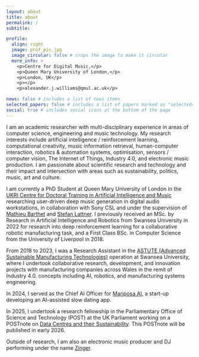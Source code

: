 ```yaml
---
layout: about
title: about
permalink: /
subtitle:

profile:
  align: right
  image: prof_pic.jpg
  image_circular: false # crops the image to make it circular
  more_info: >
    <p>Centre for Digital Music,</p>
    <p>Queen Mary University of London,</p>
    <p>London, UK</p>
    <p></p>
    <p>alexander.j.williams@qmul.ac.uk</p>

news: false # includes a list of news items
selected_papers: false # includes a list of papers marked as "selected={true}"
social: true # includes social icons at the bottom of the page
---
```


I am an academic researcher with multi-disciplinary experience in areas of computer science, engineering and music technology.
My research interests include artificial intelligence / reinforcement learning, computational creativity, music information retrieval, human-computer interaction, robotics & automation systems, optimisation, sensors / computer vision, The Internet of Things, Industry 4.0, and electronic music production. I am passionate about scientific research and technology and their impact and intersection with areas such as sustainability, politics, music, art and culture.

I am currently a PhD Student at Queen Mary University of London in the [UKRI Centre for Doctoral Training in Artificial Intelligence and Music](https://www.aim.qmul.ac.uk/) researching user-driven deep music generation in digital audio workstations, in collaboration with Sony CSL and under the supervision of [Mathieu Barthet](https://www.qmul.ac.uk/eecs/people/profiles/barthetmathieu.html) and [Stefan Lattner](https://csl.sony.fr/member/stefan-lattner-phd/). I previously received an MSc. by Research in Artificial Intelligence and Robotics from Swansea University in 2022 for research into deep reinforcement learning for a collaborative robotic manufacturing task, and a First Class BSc. in Computer Science from the University of Liverpool in 2018.

From 2018 to 2023, I was a Research Assistant in the [ASTUTE (Advanced Sustainable Manufacturing Technologies)](https://www.swansea.ac.uk/science-and-engineering/research/engineering/astute/) operation at Swansea University, where I undertook collaborative research, development, and innovation projects with manufacturing companies across Wales in the remit of Industry 4.0. concepts including AI, robotics, and manufacturing systems engineering.

In 2024, I served as the Chief AI Officer for [Mariposa AI](https://mariposa.app/), a start-up developing an AI-assisted slow dating app.

In 2025, I undertook a research fellowship in the Parliamentary Office of Science and Technology (POST) at the UK Parliament working on a POSTnote on [Data Centres and their Sustainability](https://post.parliament.uk/approved-work-data-centres-and-their-sustainability/). This POSTnote will be published in early 2026.

Outside of research, I am also an electronic music producer and DJ performing under the name [Zinger](https://soundcloud.com/djzinger).
